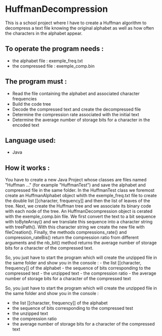 # HuffmanDecompression

This is a school project where I have to create a Huffman algorithm to decompress a text file knowing the original alphabet as well as how often the characters in the alphabet appear. 

## To operate the program needs :
  - the alphabet file : exemple_freq.txt
  - the compressed file : exemple_comp.bin
  
## The program must :
  - Read the file containing the alphabet and associated character frequencies
  - Build the code tree
  - Decode the compressed text and create the decompressed file
  - Determine the compression rate associated with the initial text
  - Determine the average number of storage bits for a character in the encoded text

## Language used: 
  - Java

## How it works :
   You have to create a new Java Project whose classes are files named "Huffman ..." (for example "HuffmanTest") and save the alphabet and compressed file in the same folder.
In the HuffmanTest class we foremost create an HuffmanAlphabet object whith the exemple_freq.txt file to create the double list [[character, frequency]] and then the list of leaves of the tree. 
Next, we create the Huffman tree and we associate its binary code with each node of the tree. 
An HuffmanDecompression object is cerated with the exemple_comp.bin file. We first convert the text to a bit sequence with toByteArray() and we translate this sequence into a character string with treePath(). With this character string we create the new file with fileCreation(). 
Finally, the methods compressions_rate() and compression_rateBis() return the compression ratio from different arguments and the nb_bit() method returns the average number of storage bits for a character of the compressed text.

So, you just have to start the program which will create the unzipped file in the same folder and show you in the console : 
    - the list [[character, frequency]] of the alphabet
    - the sequence of bits corresponding to the compressed test
    - the unzipped text
    - the compression ratio
    - the average number of storage bits for a character of the compressed text
    
So, you just have to start the program which will create the unzipped file in the same folder and show you in the console :
  - the list [[character, frequency]] of the alphabet
  - the sequence of bits corresponding to the compressed test
  - the unzipped text
  - the compression ratio
  - the average number of storage bits for a character of the compressed text
